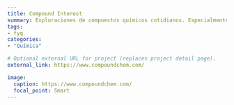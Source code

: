 ```yaml
---
title: Compound Interest
summary: Exploraciones de compuestos químicos cotidianos. Especialmente interesantes sus **infografías**.
tags:
- fyq
categories: 
- "Química"

# Optional external URL for project (replaces project detail page).
external_link: https://www.compoundchem.com/

image:
  caption: https://www.compoundchem.com/
  focal_point: Smart
---
```

